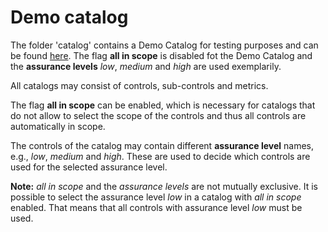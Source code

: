 # Demo catalog

The folder 'catalog' contains a Demo Catalog for testing purposes and can be found [here](./demo_catalog.json). The flag **all in scope** is disabled fot the Demo Catalog and the **assurance levels** *low*, *medium* and *high* are used exemplarily.

All catalogs may consist of controls, sub-controls and metrics.

The flag **all in scope** can be enabled, which is necessary for catalogs that do not allow to select the scope of the controls and thus all controls are automatically in scope. 

The controls of the catalog may contain different **assurance level** names, e.g., *low*, *medium* and *high*. These are used to decide which controls are used for the selected assurance level.

**Note:** *all in scope* and the *assurance levels* are not mutually exclusive. It is possible to select the assurance level *low* in a catalog with *all in scope* enabled. That means that all controls with assurance level *low* must be used. 
